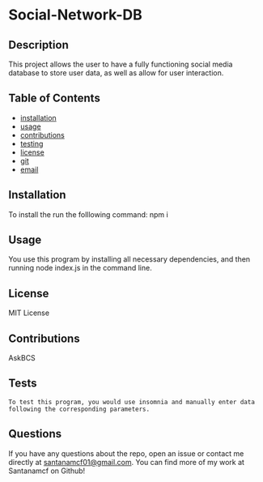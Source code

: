 # Social-Network-DB

 ## Description
  This project allows the user to have a fully functioning social media database to store user data, as well as allow for user interaction.
  
  
  ## Table of Contents
  * [installation](#installation)
  * [usage](#usage)
  * [contributions](#contributions)
  * [testing](#testing)
  * [license](#license)
  * [git](#git)
  * [email](#email)
  
  ## Installation
  To install the run the folllowing command: npm i
  
  ## Usage
  You use this program by installing all necessary dependencies, and then running node index.js in the command line.
  ## License
  MIT License
  ## Contributions
  AskBCS
  ## Tests

    To test this program, you would use insomnia and manually enter data following the corresponding parameters.
  
  
  
  ## Questions
  If you have any questions about the repo, open an issue or contact me directly at santanamcf01@gmail.com. You can find more of my work at Santanamcf on Github!